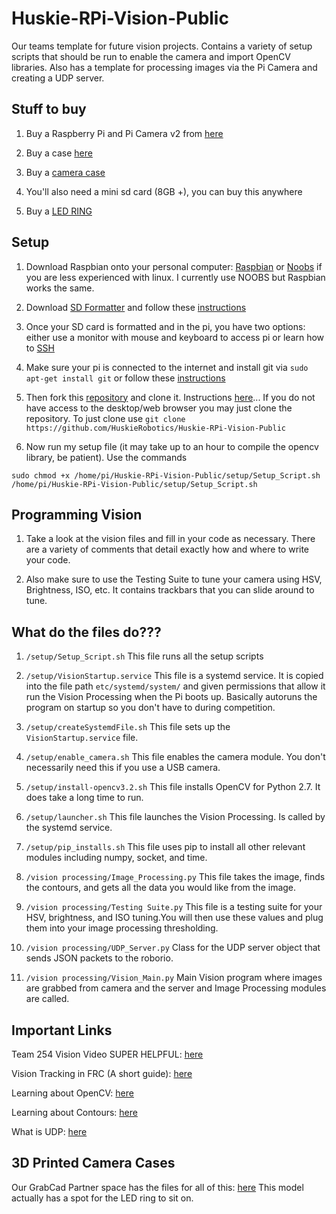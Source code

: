 # Huskie-RPi-Vision-Public
Our teams template for future vision projects. Contains a variety of setup scripts that should be run to enable the camera and import OpenCV libraries. Also has a template for processing images via the Pi Camera and creating a UDP server. 


## Stuff to buy 

1. Buy a Raspberry Pi and Pi Camera v2 from [here](https://www.raspberrypi.org/products/)

2. Buy a case [here](https://www.amazon.com/Raspberry-Model-Protective-Heatsinks-Clear/dp/B01CDVSBPO/ref=sr_1_4?s=electronics&ie=UTF8&qid=1501820103&sr=1-4&keywords=raspberry+pi+case)

3. Buy a [camera case](https://www.amazon.com/Latest-Raspberry-Camera-Case-Megapixel/dp/B00IJZJKK4/ref=sr_1_2?s=electronics&ie=UTF8&qid=1501820315&sr=1-2&keywords=camera+case+raspberry+pi)

4. You'll also need a mini sd card (8GB +), you can buy this anywhere

5. Buy a [LED RING](http://www.andymark.com/product-p/am-3596.htm)

## Setup

1. Download Raspbian onto your personal computer: [Raspbian](https://www.raspberrypi.org/downloads/raspbian/) or [Noobs](https://www.raspberrypi.org/downloads/noobs/) if you are less experienced with linux. I currently use NOOBS but Raspbian works the same.

2. Download [SD Formatter](https://www.sdcard.org/downloads/formatter_4/) and follow these [instructions](https://www.raspberrypi.org/documentation/installation/noobs.md)

3. Once your SD card is formatted and in the pi, you have two options: either use a monitor with mouse and keyboard to access pi or learn how to [SSH](https://www.raspberrypi.org/documentation/remote-access/ssh/README.md)

4. Make sure your pi is connected to the internet and install git via ```sudo apt-get install git``` or follow these [instructions](https://www.raspberrypi.org/learning/getting-started-with-git/worksheet/)

5. Then fork this [repository](https://github.com/HuskieRobotics/Huskie-RPi-Vision-Public) and clone it. Instructions [here](https://guides.github.com/activities/forking/)... If you do not have access to the desktop/web browser you may just clone the repository.
To just clone use ```git clone https://github.com/HuskieRobotics/Huskie-RPi-Vision-Public```

6. Now run my setup file (it may take up to an hour to compile the opencv library, be patient). Use the commands
```
sudo chmod +x /home/pi/Huskie-RPi-Vision-Public/setup/Setup_Script.sh
/home/pi/Huskie-RPi-Vision-Public/setup/Setup_Script.sh
```


## Programming Vision
1. Take a look at the vision files and fill in your code as necessary. There are a variety of comments that detail exactly how and where to write your code. 

2. Also make sure to use the Testing Suite to tune your camera using HSV, Brightness, ISO, etc. It contains trackbars that you can slide around to tune. 

## What do the files do???
1. ```/setup/Setup_Script.sh```  This file runs all the setup scripts

2. ```/setup/VisionStartup.service``` This file is a systemd service. It is copied into the file path ```etc/systemd/system/``` and given permissions that allow it run the Vision Processing when the Pi boots up. Basically autoruns the program on startup so you don't have to during competition.

3. ```/setup/createSystemdFile.sh``` This file sets up the ```VisionStartup.service``` file.

4. ```/setup/enable_camera.sh``` This file enables the camera module. You don't necessarily need this if you use a USB camera.

5. ```/setup/install-opencv3.2.sh``` This file installs OpenCV for Python 2.7. It does take a long time to run.

6. ```/setup/launcher.sh``` This file launches the Vision Processing. Is called by the systemd service.

7. ```/setup/pip_installs.sh``` This file uses pip to install all other relevant modules including numpy, socket, and time.

8. ```/vision processing/Image_Processing.py``` This file takes the image, finds the contours, and gets all the data you would like from the image.

9. ```/vision processing/Testing Suite.py``` This file is a testing suite for your HSV, brightness, and ISO tuning.You will then use these values and plug them into your image processing thresholding.

10. ```/vision processing/UDP_Server.py``` Class for the UDP server object that sends JSON packets to the roborio. 

11. ```/vision processing/Vision_Main.py``` Main Vision program where images are grabbed from camera and the server and Image Processing modules are called.

## Important Links

Team 254 Vision Video SUPER HELPFUL: [here](https://www.team254.com/documents/vision-control/)

Vision Tracking in FRC (A short guide): [here](https://medium.com/@christopherariagno/vision-tracking-in-frc-what-ive-learned-this-year-2bbb2e713794)

Learning about OpenCV: [here](http://docs.opencv.org/3.1.0/d2/d96/tutorial_py_table_of_contents_imgproc.html)

Learning about Contours: [here](http://docs.opencv.org/3.1.0/d3/d05/tutorial_py_table_of_contents_contours.html)

What is UDP: [here](http://searchmicroservices.techtarget.com/definition/UDP-User-Datagram-Protocol)

## 3D Printed Camera Cases

Our GrabCad Partner space has the files for all of this: [here](https://workbench.grabcad.com/workbench/projects/gcGE8V6qjJTC8MVGvCVHrsE53Zv-qneaUuiebfHzCsZ08G#/space/gcYgMNwN-ZOnUh87_eJl-JzqzF4mV5uck80jfpLCJ3wMqS)  This model actually has a spot for the LED ring to sit on. 
